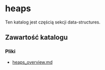 # heaps

Ten katalog jest częścią sekcji data-structures.

## Zawartość katalogu

### Pliki

- [heaps_overview.md](heaps_overview.md)

